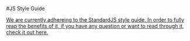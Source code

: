 #JS Style Guide

[We are currently adhereing to the StandardJS style guide. In order to fully reap the benefits of it, if you have any question or want to read through it, check it out here.](http://standardjs.com/)